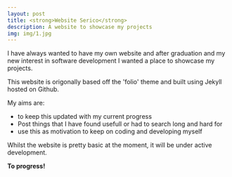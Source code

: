 ```yaml
---
layout: post
title: <strong>Website Serico</strong>
description: A website to showcase my projects 
img: img/1.jpg
---
```

 
I have always wanted to have my own website and after graduation and my new interest in software development I wanted a place to showcase my projects. 

This website is origonally based off the 'folio' theme and built using Jekyll hosted on Github. 

My aims are: 
- to keep this updated with my current progress
- Post things that I have found usefull or had to search long and hard for
- use this as motivation to keep on coding and developing myself


Whilst the website is pretty basic at the moment, it will be under active development.

<strong>To progress!</strong>
